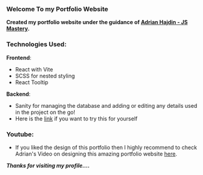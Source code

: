### Welcome To my Portfolio Website

**Created my portfolio website under the guidance of [Adrian Hajdin - JS Mastery](https://github.com/adrianhajdin).**

### Technologies Used:

**Frontend**:
 - React with Vite
 - SCSS for nested styling
 - React Tooltip

**Backend**:
 - Sanity for managing the database and adding or editing any details used in the project on the go!
 - Here is the [link](https://www.sanity.io/docs/cli) if you want to try this for yourself

### Youtube:
 - If you liked the design of this portfolio then I highly recommend to check Adrian's Video on designing this amazing portfolio website [here](https://www.youtube.com/watch?v=3HNyXCPDQ7Q&ab_channel=JavaScriptMastery).


***Thanks for visiting my profile....***
